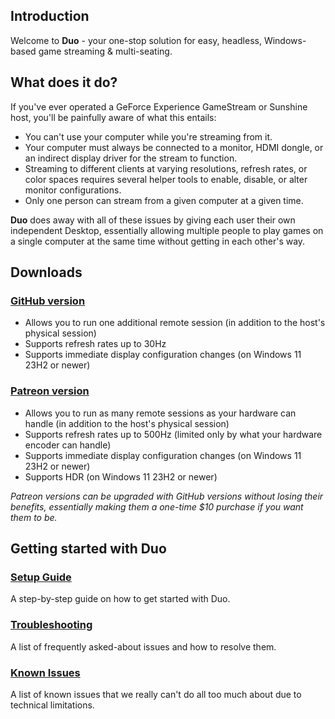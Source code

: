 ## Introduction
Welcome to **Duo** - your one-stop solution for easy, headless, Windows-based game streaming & multi-seating.

## What does it do?
If you've ever operated a GeForce Experience GameStream or Sunshine host, you'll be painfully aware of what this entails:
* You can't use your computer while you're streaming from it.
* Your computer must always be connected to a monitor, HDMI dongle, or an indirect display driver for the stream to function.
* Streaming to different clients at varying resolutions, refresh rates, or color spaces requires several helper tools to enable, disable, or alter monitor configurations.
* Only one person can stream from a given computer at a given time.

**Duo** does away with all of these issues by giving each user their own independent Desktop, essentially allowing multiple people to play games on a single computer at the same time without getting in each other's way.

## Downloads
### [GitHub version](https://github.com/DuoStream/Duo/raw/main/Duo.exe)
* Allows you to run one additional remote session (in addition to the host's physical session)
* Supports refresh rates up to 30Hz
* Supports immediate display configuration changes (on Windows 11 23H2 or newer)

### [Patreon version](https://www.patreon.com/posts/duo-1-pc-users-89568993)
* Allows you to run as many remote sessions as your hardware can handle (in addition to the host's physical session)
* Supports refresh rates up to 500Hz (limited only by what your hardware encoder can handle)
* Supports immediate display configuration changes (on Windows 11 23H2 or newer)
* Supports HDR (on Windows 11 23H2 or newer)

_Patreon versions can be upgraded with GitHub versions without losing their benefits, essentially making them a one-time $10 purchase if you want them to be._

## Getting started with Duo
### [Setup Guide](https://github.com/DuoStream/Duo/wiki/Setup-Guide)
A step-by-step guide on how to get started with Duo.
### [Troubleshooting](https://github.com/DuoStream/Duo/wiki/Troubleshooting)
A list of frequently asked-about issues and how to resolve them.
### [Known Issues](https://github.com/DuoStream/Duo/wiki/Known-Issues)
A list of known issues that we really can't do all too much about due to technical limitations.
